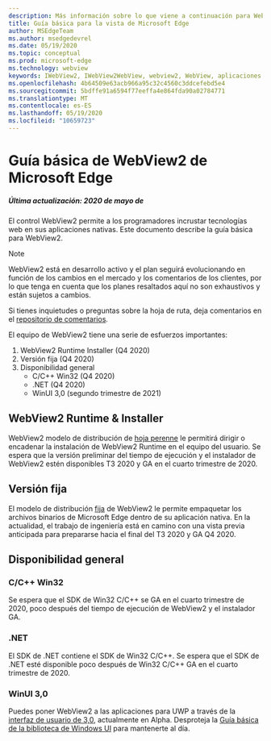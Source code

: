 ```yaml
---
description: Más información sobre lo que viene a continuación para WebView2
title: Guía básica para la vista de Microsoft Edge
author: MSEdgeTeam
ms.author: msedgedevrel
ms.date: 05/19/2020
ms.topic: conceptual
ms.prod: microsoft-edge
ms.technology: webview
keywords: IWebView2, IWebView2WebView, webview2, WebView, aplicaciones Win32, Win32, Edge, ICoreWebView2, ICoreWebView2Host, control de explorador, HTML Edge
ms.openlocfilehash: 4b64509e63acb966a95c32c4560c3ddcefebd5e4
ms.sourcegitcommit: 5bdffe91a6594f77eeffa4e864fda90a02784771
ms.translationtype: MT
ms.contentlocale: es-ES
ms.lasthandoff: 05/19/2020
ms.locfileid: "10659723"
---
```

# Guía básica de WebView2 de Microsoft Edge

##### Última actualización: 2020 de mayo de

El control WebView2 permite a los programadores incrustar tecnologías web en sus aplicaciones nativas. Este documento describe la guía básica para WebView2. 

> [!NOTE]
> WebView2 está en desarrollo activo y el plan seguirá evolucionando en función de los cambios en el mercado y los comentarios de los clientes, por lo que tenga en cuenta que los planes resaltados aquí no son exhaustivos y están sujetos a cambios. 

Si tienes inquietudes o preguntas sobre la hoja de ruta, deja comentarios en el [repositorio de comentarios](https://github.com/MicrosoftEdge/WebViewFeedback).

El equipo de WebView2 tiene una serie de esfuerzos importantes:

1.  WebView2 Runtime Installer (Q4 2020)
2.  Versión fija (Q4 2020)
3.  Disponibilidad general 
    *   C/C++ Win32 (Q4 2020)
    *   .NET (Q4 2020)
    *   WinUI 3,0 (segundo trimestre de 2021)

## WebView2 Runtime & Installer

WebView2 modelo de distribución de [hoja perenne](./concepts/distribution.md#microsoft-edge-webview2-runtime) le permitirá dirigir o encadenar la instalación de WebView2 Runtime en el equipo del usuario. Se espera que la versión preliminar del tiempo de ejecución y el instalador de WebView2 estén disponibles T3 2020 y GA en el cuarto trimestre de 2020.

## Versión fija

El modelo de distribución [fija](./concepts/distribution.md#roadmap) de WebView2 le permite empaquetar los archivos binarios de Microsoft Edge dentro de su aplicación nativa. En la actualidad, el trabajo de ingeniería está en camino con una vista previa anticipada para prepararse hacia el final del T3 2020 y GA Q4 2020.

## Disponibilidad general 

### C/C++ Win32

Se espera que el SDK de Win32 C/C++ se GA en el cuarto trimestre de 2020, poco después del tiempo de ejecución de WebView2 y el instalador GA.

### .NET

El SDK de .NET contiene el SDK de Win32 C/C++. Se espera que el SDK de .NET esté disponible poco después de Win32 C/C++ GA en el cuarto trimestre de 2020.

### WinUI 3,0

Puedes poner WebView2 a las aplicaciones para UWP a través de la [interfaz de usuario de 3,0](/uwp/toolkits/winui3/), actualmente en Alpha. Desproteja la [Guía básica de la biblioteca de Windows UI](https://github.com/microsoft/microsoft-ui-xaml/blob/master/docs/roadmap.md) para mantenerte al día.  
